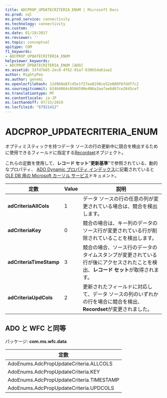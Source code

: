```yaml
---
title: ADCPROP_UPDATECRITERIA_ENUM | Microsoft Docs
ms.prod: sql
ms.prod_service: connectivity
ms.technology: connectivity
ms.custom: ''
ms.date: 01/19/2017
ms.reviewer: ''
ms.topic: conceptual
apitype: COM
f1_keywords:
- ADCPROP_UPDATECRITERIA_ENUM
helpviewer_keywords:
- ADCPROP_UPDATECRITERIA_ENUM [ADO]
ms.assetid: 33fd7b65-2ec8-4f62-91a7-630b5dab1aa2
author: MightyPen
ms.author: genemi
ms.openlocfilehash: 12d960e8fcd5e1f27ea8198ce52e080f6fddf7c2
ms.sourcegitcommit: b2464064c0566590e486a3aafae6d67ce2645cef
ms.translationtype: MT
ms.contentlocale: ja-JP
ms.lasthandoff: 07/15/2019
ms.locfileid: "67921412"
---
```

# <a name="adcpropupdatecriteriaenum"></a>ADCPROP_UPDATECRITERIA_ENUM
オプティミスティックを持つデータ ソースの行の更新中に競合を検出するために使用できるフィールドに指定する[Recordset](../../../ado/reference/ado-api/recordset-object-ado.md)オブジェクト。  
  
 これらの定数を使用して、**レコード セット**"**更新基準**"で参照されている、動的なプロパティ、 [ADO Dynamic プロパティ インデックス](../../../ado/reference/ado-api/ado-dynamic-property-index.md)に記載されていると[OLE DB 用の Microsoft カーソル サービス](../../../ado/guide/appendixes/microsoft-cursor-service-for-ole-db-ado-service-component.md)ドキュメント。  
  
|定数|Value|説明|  
|--------------|-----------|-----------------|  
|**adCriteriaAllCols**|1|データ ソースの行の任意の列が変更されている場合は、競合を検出します。|  
|**adCriteriaKey**|0|競合の場合は、キー列のデータのソース行が変更されている行が削除されていることを検出します。|  
|**adCriteriaTimeStamp**|3|競合の場合、ソース行のデータのタイムスタンプが変更されている行が後にアクセスされたことを検出、**レコード セット**が取得されます。|  
|**adCriteriaUpdCols**|2|更新されたフィールドに対応して、データ ソースの列のいずれかの行を場合に競合を検出、 **Recordset**が変更されました。|  
  
## <a name="adowfc-equivalent"></a>ADO と WFC と同等  
 パッケージ: **com.ms.wfc.data**  
  
|定数|  
|--------------|  
|AdoEnums.AdcPropUpdateCriteria.ALLCOLS|  
|AdoEnums.AdcPropUpdateCriteria.KEY|  
|AdoEnums.AdcPropUpdateCriteria.TIMESTAMP|  
|AdoEnums.AdcPropUpdateCriteria.UPDCOLS|
